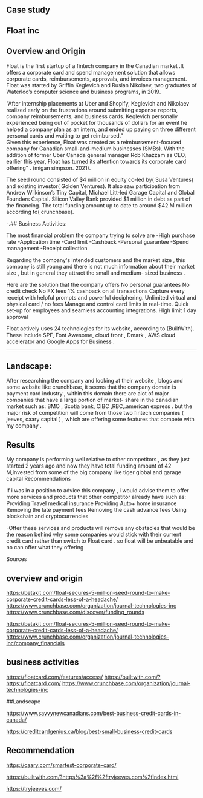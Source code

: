 ## Case study
## Float inc 


## Overview and Origin

 Float is the first startup of a fintech company in the Canadian market .It offers a  corporate card and spend management solution that allows corporate cards, reimbursements, approvals, and invoices management.
Float was started by Griffin Keglevich and Ruslan Nikolaev, two graduates of 
Waterloo’s computer science and business programs, in 2019.

“After internship placements at Uber and Shopify, Keglevich and Nikolaev realized early on the frustrations around submitting expense reports, company reimbursements, and business cards. Keglevich personally experienced being out of pocket for thousands of dollars for an event he helped a company plan as an intern, and ended up paying on three different personal cards and waiting to get reimbursed.”  
Given this experience, Float was created as a reimbursement-focused company for Canadian small-and-medium businesses (SMBs). With the addition of former Uber Canada general manager Rob Khazzam as CEO, earlier this year, Float has turned its attention towards its corporate card offering” . (migan simpson. 2021).

The seed round consisted of $4 million in equity co-led by( Susa Ventures) and existing investor( Golden Ventures). It also saw participation from Andrew Wilkinson’s Tiny Capital, Michael Litt-led Garage Capital and Global Founders Capital. Silicon Valley Bank provided $1 million in debt as part of the financing.  The total funding amount up to date to around $42 M million according to( crunchbase).  




-.## Business Activities:

The most financial problem the company trying to solve are 
-High purchase rate 
-Application time 
-Card limit 
-Cashback
-Personal guarantee 
-Spend management 
-Receipt collection 
 
Regarding the company's intended customers and the market size , this company is still young and there is not much information about their market size , but in general they attract  the small and medium- sized  business .
 
Here are the solution that  the company offers 
No personal guarantees
No credit check
No FX fees 
1% cashback on all transactions
Capture every receipt with helpful prompts and powerful deciphering.
Unlimited virtual and physical card / no fees 
Manage and control card limits in real-time.
Quick set-up for employees and seamless accounting integrations.
High limit 
1 day approval 


Float actively uses 24 technologies for its website, according to (BuiltWith). These include SPF, Font Awesome,  cloud front , Dmark , AWS cloud accelerator  and Google Apps for Business .

-------------------------
## Landscape:
 After researching the company and looking at their website , blogs and some website like crunchbase, it seems that the company domain is  payment card industry  , within this domain there are alot of major companies that have a large portion of  market- share in the canadian market such as:   BMO , Scotia bank, CIBC ,RBC,.american express . but the major risk of competition will come from those two fintech companies ( jeeves, caary capital ) , which are  offering some features that compete with my company . 




## Results

My company is performing well relative to other competitors , as they just started 2 years ago  and now they have total funding amount of  42 M,invested from some of the big company like tiger global and garage capital 
Recommendations

If i was in a position to advice this company , i would advise them to offer more services and products that other competitor already have such as: 
Providing Travel medical insurance 
Providing  Auto+ home  insurance 
Removing the late payment fees
Removing the cash advance fees 
Using blockchain and cryptocurrencies 


-Offer these services and products will remove any obstacles that would be the reason behind why some companies would stick with their current credit card rather than switch to Float card . so float will be unbeatable and no can offer what they offering 


Sources 

## overview and origin 
https://betakit.com/float-secures-5-million-seed-round-to-make-corporate-credit-cards-less-of-a-headache/
https://www.crunchbase.com/organization/journal-technologies-inc
https://www.crunchbase.com/discover/funding_rounds

https://betakit.com/float-secures-5-million-seed-round-to-make-corporate-credit-cards-less-of-a-headache/
https://www.crunchbase.com/organization/journal-technologies-inc/company_financials

## business activities 
https://floatcard.com/features/access/
https://builtwith.com/?https://floatcard.com/
https://www.crunchbase.com/organization/journal-technologies-inc


##Landscape 
 
https://www.savvynewcanadians.com/best-business-credit-cards-in-canada/

https://creditcardgenius.ca/blog/best-small-business-credit-cards


## Recommendation 
https://caary.com/smartest-corporate-card/

https://builtwith.com/?https%3a%2f%2ftryjeeves.com%2findex.html

https://tryjeeves.com/

